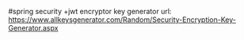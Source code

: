 #spring security +jwt
encryptor key generator url: https://www.allkeysgenerator.com/Random/Security-Encryption-Key-Generator.aspx